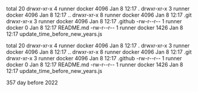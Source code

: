 total 20
drwxr-xr-x 4 runner docker 4096 Jan  8 12:17 .
drwxr-xr-x 3 runner docker 4096 Jan  8 12:17 ..
drwxr-xr-x 8 runner docker 4096 Jan  8 12:17 .git
drwxr-xr-x 3 runner docker 4096 Jan  8 12:17 .github
-rw-r--r-- 1 runner docker    0 Jan  8 12:17 README.md
-rw-r--r-- 1 runner docker 1426 Jan  8 12:17 update_time_before_new_years.js

total 20
drwxr-xr-x 4 runner docker 4096 Jan  8 12:17 .
drwxr-xr-x 3 runner docker 4096 Jan  8 12:17 ..
drwxr-xr-x 8 runner docker 4096 Jan  8 12:17 .git
drwxr-xr-x 3 runner docker 4096 Jan  8 12:17 .github
-rw-r--r-- 1 runner docker    0 Jan  8 12:17 README.md
-rw-r--r-- 1 runner docker 1426 Jan  8 12:17 update_time_before_new_years.js


357 day before 2022


